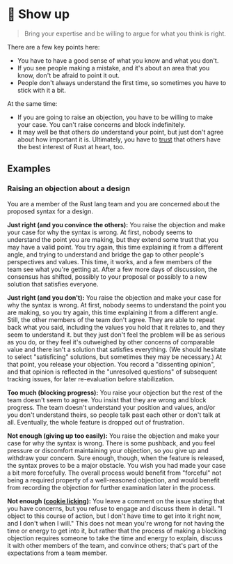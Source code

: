 # 👋 Show up

> Bring your expertise and be willing to argue for what you think is right.

There are a few key points here:

* You have to have a good sense of what you know and what you don't.
* If you see people making a mistake, and it's about an area that you know, don't be afraid to point it out.
* People don't always understand the first time, so sometimes you have to stick with it a bit.

At the same time:

* If you are going to raise an objection, you have to be willing to make your case. You can't raise concerns and block indefinitely.
* It may well be that others *do* understand your point, but just don't agree about how important it is. Ultimately, you have to [trust] that others have the best interest of Rust at heart, too.

[trust]: ./trust_and_delegate.md

## Examples

### Raising an objection about a design

You are a member of the Rust lang team and you are concerned about the proposed syntax for a design.

**Just right (and you convince the others):** You raise the objection and make your case for why the syntax is wrong. At first, nobody seems to understand the point you are making, but they extend some trust that you may have a valid point. You try again, this time explaining it from a different angle, and trying to understand and bridge the gap to other people's perspectives and values. This time, it works, and a few members of the team see what you're getting at. After a few more days of discussion, the consensus has shifted, possibly to your proposal or possibly to a new solution that satisfies everyone.

**Just right (and you don't):** You raise the objection and make your case for why the syntax is wrong. At first, nobody seems to understand the point you are making, so you try again, this time explaining it from a different angle. Still, the other members of the team don't agree. They are able to repeat back what you said, including the values you hold that it relates to, and they seem to understand it. but they just don't feel the problem will be as serious as you do, or they feel it's outweighed by other concerns of comparable value and there isn't a solution that satisfies everything. (We should hesitate to select "satisficing" solutions, but sometimes they may be necessary.) At that point, you release your objection. You record a "dissenting opinion", and that opinion is reflected in the "unresolved questions" of subsequent tracking issues, for later re-evaluation before stabilization.

**Too much (blocking progress):** You raise your objection but the rest of the team doesn't seem to agree. You insist that they are wrong and block progress. The team doesn't understand your position and values, and/or you don't understand theirs, so people talk past each other or don't talk at all. Eventually, the whole feature is dropped out of frustration.

**Not enough (giving up too easily):** You raise the objection and make your case for why the syntax is wrong. There is some pushback, and you feel pressure or discomfort maintaining your objection, so you give up and withdraw your concern. Sure enough, though, when the feature is released, the syntax proves to be a major obstacle. You wish you had made your case a bit more forcefully. The overall process would benefit from "forceful" not being a required property of a well-reasoned objection, and would benefit from recording the objection for further examination later in the process.

**Not enough ([cookie licking]):** You leave a comment on the issue stating that you have concerns, but you refuse to engage and discuss them in detail. "I object to this course of action, but I don't have time to get into it right now, and I don't when I will." This does not mean you're wrong for not having the time or energy to get into it, but rather that the process of making a blocking objection requires someone to take the time and energy to explain, discuss it with other members of the team, and convince others; that's part of the expectations from a team member.

[cookie licking]: https://devblogs.microsoft.com/oldnewthing/20091201-00/?p=15843
